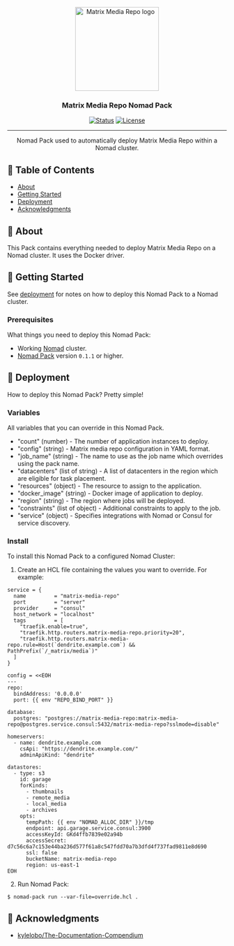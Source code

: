 <p align="center">
  <a href="https://github.com/t2bot/matrix-media-repo/" rel="noopener">
  <img width=192px src="https://upload.wikimedia.org/wikipedia/commons/b/b7/Matrix_icon_%28white%29.svg" alt="Matrix Media Repo logo"></a>
</p>

<h3 align="center">Matrix Media Repo Nomad Pack</h3>

<div align="center">

[![Status](https://img.shields.io/badge/status-active-success.svg)]()
[![License](https://img.shields.io/badge/license-MIT-blue.svg)](/LICENSE)

</div>

---

<p align="center"> Nomad Pack used to automatically deploy Matrix Media Repo within a Nomad cluster.
    <br> 
</p>

## 📝 Table of Contents

- [About](#about)
- [Getting Started](#getting_started)
- [Deployment](#deployment)
- [Acknowledgments](#acknowledgement)

## 🧐 About <a name = "about"></a>

This Pack contains everything needed to deploy Matrix Media Repo on a Nomad cluster. It uses the Docker driver.

## 🏁 Getting Started <a name = "getting_started"></a>

See [deployment](#deployment) for notes on how to deploy this Nomad Pack to a Nomad cluster.

### Prerequisites

What things you need to deploy this Nomad Pack:

- Working [Nomad](https://www.nomadproject.io/) cluster.
- [Nomad Pack](https://github.com/hashicorp/nomad-pack) version `0.1.1` or higher.

## 🚀 Deployment <a name = "deployment"></a>

How to deploy this Nomad Pack? Pretty simple!

### Variables

All variables that you can override in this Nomad Pack.

- "count" (number) - The number of application instances to deploy.
- "config" (string) - Matrix media repo configuration in YAML format.
- "job_name" (string) - The name to use as the job name which overrides using the pack name.
- "datacenters" (list of string) - A list of datacenters in the region which are eligible for task placement.
- "resources" (object) - The resource to assign to the application.
- "docker_image" (string) - Docker image of application to deploy.
- "region" (string) - The region where jobs will be deployed.
- "constraints" (list of object) - Additional constraints to apply to the job.
- "service" (object) - Specifies integrations with Nomad or Consul for service discovery.

### Install

To install this Nomad Pack to a configured Nomad Cluster:

1. Create an HCL file containing the values you want to override. For example:

```hcl
service = {
  name         = "matrix-media-repo"
  port         = "server"
  provider     = "consul"
  host_network = "localhost"
  tags         = [
    "traefik.enable=true",
    "traefik.http.routers.matrix-media-repo.priority=20",
    "traefik.http.routers.matrix-media-repo.rule=Host(`dendrite.example.com`) && PathPrefix(`/_matrix/media`)"
  ]
}

config = <<EOH
---
repo:
  bindAddress: '0.0.0.0'
  port: {{ env "REPO_BIND_PORT" }}

database:
  postgres: "postgres://matrix-media-repo:matrix-media-repo@postgres.service.consul:5432/matrix-media-repo?sslmode=disable"

homeservers:
  - name: dendrite.example.com
    csApi: "https://dendrite.example.com/"
    adminApiKind: "dendrite"

datastores:
  - type: s3
    id: garage
    forKinds:
      - thumbnails
      - remote_media
      - local_media
      - archives
    opts:
      tempPath: {{ env "NOMAD_ALLOC_DIR" }}/tmp
      endpoint: api.garage.service.consul:3900
      accessKeyId: GKd4ffb7839e02a94b
      accessSecret: d7c56c6a7c153e44ba236d577f61a8c547fdd70a7b3dfd4f737fad9811e8d690
      ssl: false
      bucketName: matrix-media-repo
      region: us-east-1
EOH
```

2. Run Nomad Pack:

```shell
$ nomad-pack run --var-file=override.hcl .
```

## 🎉 Acknowledgments <a name = "acknowledgments"></a>

- [kylelobo/The-Documentation-Compendium](https://github.com/kylelobo/The-Documentation-Compendium)
